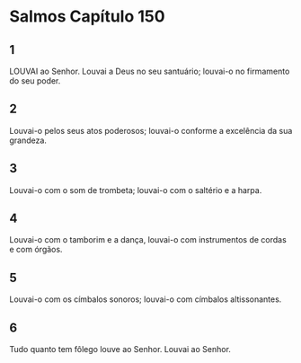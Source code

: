 # Salmos Capítulo 150

## 1
LOUVAI ao Senhor. Louvai a Deus no seu santuário; louvai-o no firmamento do seu poder.

## 2
Louvai-o pelos seus atos poderosos; louvai-o conforme a excelência da sua grandeza.

## 3
Louvai-o com o som de trombeta; louvai-o com o saltério e a harpa.

## 4
Louvai-o com o tamborim e a dança, louvai-o com instrumentos de cordas e com órgãos.

## 5
Louvai-o com os címbalos sonoros; louvai-o com címbalos altissonantes.

## 6
Tudo quanto tem fôlego louve ao Senhor. Louvai ao Senhor.

